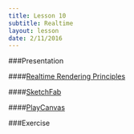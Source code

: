 ```yaml
---
title: Lesson 10
subtitle: Realtime
layout: lesson
date: 2/11/2016
---
```


###Presentation

####<a href="/3d-digital-art-and-design--oer/presentations/maya-realtime-principles.html"><span class="exercise-title">Realtime Rendering Principles</span></a>

####<a href="/3d-digital-art-and-design--oer/presentations/maya-realtime-sketchfab.html"><span class="exercise-title">SketchFab</span></a>

####<a href="/3d-digital-art-and-design--oer/presentations/maya-realtime-playcanvas.html"><span class="exercise-title">PlayCanvas</span></a>

###Exercise
